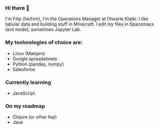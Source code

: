 ### Hi there 👋

I'm Filip (he/him), I'm the Operations Manager at Otwarte Klatki. I like tabular data and building stuff in Minecraft. 
I edit my files in Spacemacs (evil mode), sometimes Jupyter Lab.



### My technologies of choice are:

- Linux (Manjaro)
- Google spreadsheets
- Python (pandas, numpy)
- Salesforce

### Currently learning

- JavaScript

### On my roadmap

- Clojure (or other lisp)
- Java


<!--
**kuleje/kuleje** is a ✨ _special_ ✨ repository because its `README.md` (this file) appears on your GitHub profile.

<!-- Here are some ideas to get you started:

<!-- - 🔭 I’m currently working on ...
- 🌱 I’m currently learning ...
- 👯 I’m looking to collaborate on ...
- 🤔 I’m looking for help with ...
- 💬 Ask me about ...
- 📫 How to reach me: ...
- 😄 Pronouns: ...
- ⚡ Fun fact: ... 

